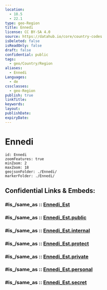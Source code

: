 ```yaml
---
location:
  - 18.5
  - 22.1
type: geo-Region
title: Ennedi
license: CC BY-SA 4.0
source: https://datahub.io/core/country-codes
isDeleted: false
isReadOnly: false
draft: false
confidential: public
tags:
  - geo/Country/Region
aliases:
  - Ennedi
Languages:
  - de
cssclasses:
  - geo-Region
publish: true
linkTitle:
keywords:
layout:
publishDate:
expiryDate:
---
```


# Ennedi

```leaflet
id: Ennedi
zoomFeatures: true 
minZoom: 2 
maxZoom: 18
geojsonFolder: ./Ennedi/
markerFolder: ./Ennedi/
```


## Confidential Links & Embeds: 

### #is_/same_as :: [Ennedi_Est](/_Standards/Earth/Continent/Africa/Africa~Central/Chad/Regions~Chad/Ennedi_Est.md) 

### #is_/same_as :: [Ennedi_Est.public](/_public/Earth/Continent/Africa/Africa~Central/Chad/Regions~Chad/Ennedi_Est.public.md) 

### #is_/same_as :: [Ennedi_Est.internal](/_internal/Earth/Continent/Africa/Africa~Central/Chad/Regions~Chad/Ennedi_Est.internal.md) 

### #is_/same_as :: [Ennedi_Est.protect](/_protect/Earth/Continent/Africa/Africa~Central/Chad/Regions~Chad/Ennedi_Est.protect.md) 

### #is_/same_as :: [Ennedi_Est.private](/_private/Earth/Continent/Africa/Africa~Central/Chad/Regions~Chad/Ennedi_Est.private.md) 

### #is_/same_as :: [Ennedi_Est.personal](/_personal/Earth/Continent/Africa/Africa~Central/Chad/Regions~Chad/Ennedi_Est.personal.md) 

### #is_/same_as :: [Ennedi_Est.secret](/_secret/Earth/Continent/Africa/Africa~Central/Chad/Regions~Chad/Ennedi_Est.secret.md)

